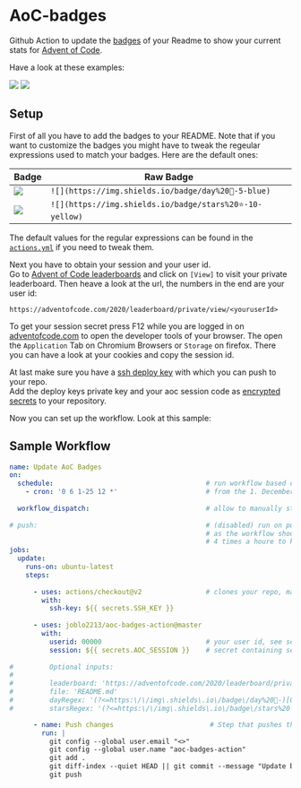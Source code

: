 # AoC-badges
Github Action to update the [badges](https://github.com/badges/shields) of your Readme to show your current stats for [Advent of Code](https://adventofcode.com/).

Have a look at these examples:

![](https://img.shields.io/badge/day%20📅-5-blue)
![](https://img.shields.io/badge/stars%20⭐-10-yellow)

## Setup
First of all you have to add the badges to your README. 
Note that if you want to customize the badges you might have to tweak the regeular expressions used to match your badges.
Here are the default ones:

| Badge                                                | Raw Badge                                              |
|------------------------------------------------------|--------------------------------------------------------|
| ![](https://img.shields.io/badge/day%20📅-5-blue)     | `![](https://img.shields.io/badge/day%20📅-5-blue)`     |
| ![](https://img.shields.io/badge/stars%20⭐-10-yellow) | `![](https://img.shields.io/badge/stars%20⭐-10-yellow)` |

The default values for the regular expressions can be found in the [`actions.yml`](https://github.com/joblo2213/AoC-badges/blob/master/action.yml)
if you need to tweak them.

Next you have to obtain your session and your user id.  
Go to [Advent of Code leaderboards](https://adventofcode.com/2020/leaderboard/private) and click on `[View]` to visit your private leaderboard.
Then heave a look at the url, the numbers in the end are your user id:

```
https://adventofcode.com/2020/leaderboard/private/view/<youruserId>
```

To get your session secret press F12 while you are logged in on [adventofcode.com](https://adventofcode.com/) to open the developer tools of your browser. 
The open the `Application` Tab on Chromium Browsers or `Storage` on firefox. There you can have a look at your cookies and copy the session id.

At last make sure you have a [ssh deploy key](https://docs.github.com/en/free-pro-team@latest/developers/overview/managing-deploy-keys#deploy-keys) 
with which you can push to your repo.  
Add the deploy keys private key and your aoc session code as [encrypted secrets](https://docs.github.com/en/free-pro-team@latest/actions/reference/encrypted-secrets#creating-encrypted-secrets-for-a-repository) to your repository.  

Now you can set up the workflow. Look at this sample:

## Sample Workflow

```yml
name: Update AoC Badges
on:
  schedule:                                      # run workflow based on schedule
    - cron: '0 6 1-25 12 *'                      # from the 1. December till 25. December every day at 6am
    
  workflow_dispatch:                             # allow to manually start the workflow 
  
# push:                                          # (disabled) run on push, be carefull with this setting 
                                                 # as the workflow should only be triggered at a rate lower than
                                                 # 4 times a houre to keep traffic on aoc site low 
jobs:
  update:
    runs-on: ubuntu-latest
    steps:
    
      - uses: actions/checkout@v2                # clones your repo, make sure the ssh secret is set!
        with:
          ssh-key: ${{ secrets.SSH_KEY }}
          
      - uses: joblo2213/aoc-badges-action@master
        with:
          userid: 00000                          # your user id, see setup on how to obtain
          session: ${{ secrets.AOC_SESSION }}    # secret containing session code, see setup on how to obtain
          
#         Optional inputs:
#         
#         leaderboard: 'https://adventofcode.com/2020/leaderboard/private/view/00000.json'    # The url of the leaderboard from witch the data is fetched. Typically your private leaderboard.
#         file: 'README.md'                                                                   # The file that contains the badges
#         dayRegex: '(?<=https:\/\/img\.shields\.io\/badge\/day%20📅-)[0-9]+(?=-blue)'        # Regualr expression that finds the content of the day badge iun your file.
#         starsRegex: '(?<=https:\/\/img\.shields\.io\/badge\/stars%20⭐-)[0-9]+(?=-yellow)'  # # Regualr expression that finds the content of the stars badge iun your file.

      - name: Push changes                        # Step that pushes these local changes back to your github repo
        run: |
          git config --global user.email "<>"
          git config --global user.name "aoc-badges-action"
          git add .
          git diff-index --quiet HEAD || git commit --message "Update badges"
          git push
```
